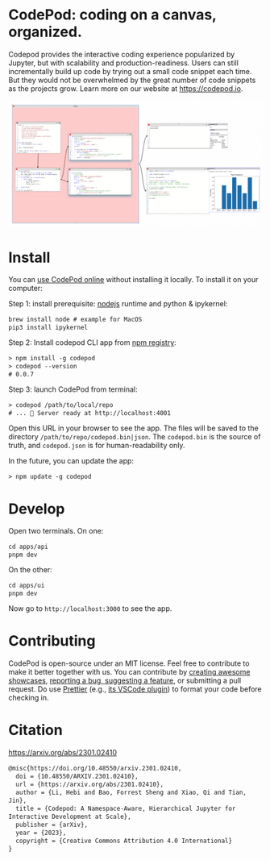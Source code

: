 # CodePod: coding on a canvas, organized.

Codepod provides the interactive coding experience popularized by Jupyter, but
with scalability and production-readiness. Users can still incrementally build
up code by trying out a small code snippet each time. But they would not be
overwhelmed by the great number of code snippets as the projects grow. Learn
more on our website at https://codepod.io.

![screenshot](./screenshot-canvas.png)

# Install

You can [use CodePod online](https://app.codepod.io) without installing it
locally. To install it on your computer:

Step 1: install prerequisite: [nodejs](https://nodejs.org/en/download) runtime
and python & ipykernel:

```
brew install node # example for MacOS
pip3 install ipykernel
```

Step 2: Install codepod CLI app from [npm registry](https://www.npmjs.com/package/codepod):

```
> npm install -g codepod
> codepod --version
# 0.0.7
```

Step 3: launch CodePod from terminal:

```
> codepod /path/to/local/repo
# ... 🚀 Server ready at http://localhost:4001
```

Open this URL in your browser to see the app. The files will be saved to the
directory `/path/to/repo/codepod.bin|json`. The `codepod.bin` is the source of
truth, and `codepod.json` is for human-readability only.

In the future, you can update the app:

```
> npm update -g codepod
```

# Develop

Open two terminals. On one:

```
cd apps/api
pnpm dev
```

On the other:

```
cd apps/ui
pnpm dev
```

Now go to `http://localhost:3000` to see the app.

# Contributing

CodePod is open-source under an MIT license. Feel free to contribute to make
it better together with us. You can contribute by [creating awesome showcases](#gallery),
[reporting a bug, suggesting a feature](https://github.com/codepod-io/codepod/issues),
or submitting a pull request.
Do use [Prettier](https://prettier.io/) (e.g., [its VSCode
plugin](https://marketplace.visualstudio.com/items?itemName=esbenp.prettier-vscode))
to format your code before checking in.

# Citation

https://arxiv.org/abs/2301.02410

```
@misc{https://doi.org/10.48550/arxiv.2301.02410,
  doi = {10.48550/ARXIV.2301.02410},
  url = {https://arxiv.org/abs/2301.02410},
  author = {Li, Hebi and Bao, Forrest Sheng and Xiao, Qi and Tian, Jin},
  title = {Codepod: A Namespace-Aware, Hierarchical Jupyter for Interactive Development at Scale},
  publisher = {arXiv},
  year = {2023},
  copyright = {Creative Commons Attribution 4.0 International}
}
```
